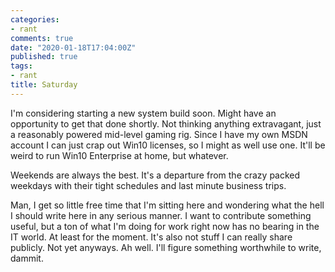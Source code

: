 ```yaml
---
categories:
- rant
comments: true
date: "2020-01-18T17:04:00Z"
published: true
tags:
- rant
title: Saturday
---
```


I'm considering starting a new system build soon. Might have an opportunity to
get that done shortly. Not thinking anything extravagant, just a reasonably
powered mid-level gaming rig. Since I have my own MSDN account I can just crap
out Win10 licenses, so I might as well use one. It'll be weird to run Win10
Enterprise at home, but whatever.  

Weekends are always the best. It's a departure from the crazy packed weekdays
with their tight schedules and last minute business trips.  

Man, I get so little free time that I'm sitting here and wondering what the hell
I should write here in any serious manner. I want to contribute something
useful, but a ton of what I'm doing for work right now has no bearing in the IT
world. At least for the moment. It's also not stuff I can really share publicly.
Not yet anyways. Ah well. I'll figure something worthwhile to write, dammit.  
